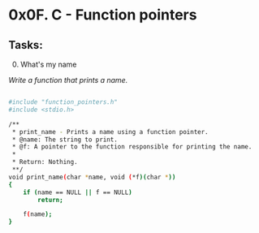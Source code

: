 # 0x0F. C - Function pointers
## Tasks: 

0. What's my name


_Write a function that prints a name._

```sh

#include "function_pointers.h"
#include <stdio.h>

/**
 * print_name - Prints a name using a function pointer.
 * @name: The string to print.
 * @f: A pointer to the function responsible for printing the name.
 *
 * Return: Nothing.
 **/
void print_name(char *name, void (*f)(char *))
{
    if (name == NULL || f == NULL)
        return;

    f(name);
}


```



